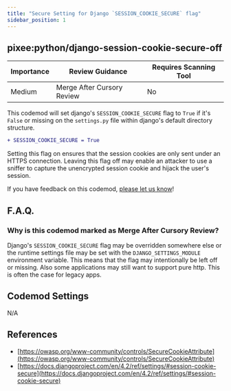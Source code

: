 ```yaml
---
title: "Secure Setting for Django `SESSION_COOKIE_SECURE` flag"
sidebar_position: 1
---
```


## pixee:python/django-session-cookie-secure-off

| Importance | Review Guidance            | Requires Scanning Tool |
| ---------- | -------------------------- | ---------------------- |
| Medium     | Merge After Cursory Review | No                     |

This codemod will set django's `SESSION_COOKIE_SECURE` flag to `True` if it's `False` or missing on the `settings.py` file within django's default directory structure.

```diff
+ SESSION_COOKIE_SECURE = True
```

Setting this flag on ensures that the session cookies are only sent under an HTTPS connection. Leaving this flag off may enable an attacker to use a sniffer to capture the unencrypted session cookie and hijack the user's session.

If you have feedback on this codemod, [please let us know](mailto:feedback@pixee.ai)!

## F.A.Q.

### Why is this codemod marked as Merge After Cursory Review?

Django's `SESSION_COOKIE_SECURE` flag may be overridden somewhere else or the runtime settings file may be set with the `DJANGO_SETTINGS_MODULE` environment variable. This means that the flag may intentionally be left off or missing. Also some applications may still want to support pure http. This is often the case for legacy apps.

## Codemod Settings

N/A

## References

- [https://owasp.org/www-community/controls/SecureCookieAttribute](https://owasp.org/www-community/controls/SecureCookieAttribute)
- [https://docs.djangoproject.com/en/4.2/ref/settings/#session-cookie-secure](https://docs.djangoproject.com/en/4.2/ref/settings/#session-cookie-secure)
